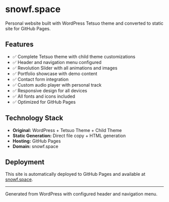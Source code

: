# snowf.space

Personal website built with WordPress Tetsuo theme and converted to static site for GitHub Pages.

## Features

- ✅ Complete Tetsuo theme with child theme customizations
- ✅ Header and navigation menu configured
- ✅ Revolution Slider with all animations and images
- ✅ Portfolio showcase with demo content
- ✅ Contact form integration
- ✅ Custom audio player with personal track
- ✅ Responsive design for all devices
- ✅ All fonts and icons included
- ✅ Optimized for GitHub Pages

## Technology Stack

- **Original:** WordPress + Tetsuo Theme + Child Theme
- **Static Generation:** Direct file copy + HTML generation
- **Hosting:** GitHub Pages
- **Domain:** snowf.space

## Deployment

This site is automatically deployed to GitHub Pages and available at [snowf.space](https://snowf.space).

---

Generated from WordPress with configured header and navigation menu.
